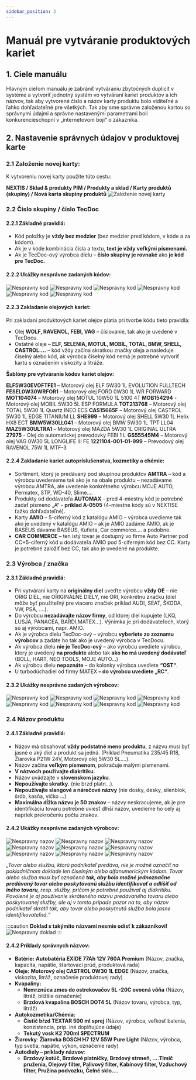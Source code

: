 ```yaml
---
sidebar_position: 3
---
```


# Manuál pre vytváranie produktových kariet

## 1. Ciele manuálu

Hlavným cieľom manuálu je zabrániť vytváraniu zbytočných duplicít v systéme a vytvoriť jednotný systém vo vytváraní kariet produktov a ich názvov, tak aby vytvorené číslo a názov karty produktu bolo viditeľné a ľahko dohľadateľné pre všetkých. Tak aby sme správne založenou kartou so správnymi údajmi a správne nastavenými parametrami boli konkurencieschopní v „internetovom boji“ o zákazníka.

## 2. Nastavenie správnych údajov v produktovej karte

### 2.1 Založenie novej karty:
K vytvoreniu novej karty použite túto cestu:

**NEXTIS / Sklad & produkty PIM / Produkty a sklad / Karty produktů (skupiny) / Nová karta skupiny produktů**
![Založenie novej karty](./img/zalozenie-novej-karty.png)

### 2.2 Číslo skupiny / číslo TecDoc

#### 2.2.1 Základné pravidlá:
- Kód položky je **vždy bez medzier** (bez medzier pred kódom, v kóde a za kódom).
-	Ak je v kóde kombinácia čísla a textu, **text je vždy veľkými písmenami.**
-	Ak je TecDoc-ový výrobca dielu – **číslo skupiny je rovnaké** ako **je kód pre TecDoc.**

#### 2.2.2 Ukážky nesprávne zadaných kódov:


![Nespravny kod](./img/nespravny-kod-1.png)
![Nespravny kod](./img/nespravny-kod-2.png)
![Nespravny kod](./img/nespravny-kod-3.png)
![Nespravny kod](./img/nespravny-kod-4.png)
![Nespravny kod](./img/nespravny-kod-5.png)
![Nespravny kod](./img/nespravny-kod-6.png)

#### 2.2.3 Zakladanie olejových kariet:

Pri zakladaní produktových kariet olejov platia pri tvorbe kódu tieto pravidlá:
-	Olej **WOLF, RAVENOL, FEBI, VAG** – číslovanie, tak ako je uvedené v TecDocu.
-	Ostatné oleje – **ELF, SELENIA, MOTUL, MOBIL, TOTAL, BMW, SHELL, CASTROL....** – kód vždy začína skratkou značky oleja a nasleduje číselný alebo kód, ak výrobca číselný kód nemá je potrebné vytvoriť kartu s označením viskozity a litráže. 

**Šablóny pre vytváranie kódov kariet olejov:**

**ELF5W30EVOFTFE1** – Motorový olej ELF 5W30 1L EVOLUTION FULLTECH **FESEL0W30WRFOR1** – Motorový olej FORD 0W30 1L WR FORWARD
**MOT104074** – Motorový olej MOTUL 10W50 1L 5100 4T
**MOB154294** -  Motorový olej MOBIL 5W30 5L ESP FORMULA
**TOT213768** – Motorový olej TOTAL 5W30 1L Quartz INEO ECS
**CAS15665F** – Motorový olej CASTROL 5W30 1L EDGE TITANIUM LL
**SHE999** – Motorový olej SHELL 5W30 1L Helix HX8 ECT
**BMW5W30LL041** – Motorový olej BMW 5W30 1L TPT LL04
**MAZ5W30ULTRA1** – Motorový olej MAZDA 5W30 1L ORIGINAL ULTRA
**27975** - Olej do automatickej prevodovky FEBI 1 L 
**GS55545M4** – Motorový olej VAG 0W30 5L LONGLIFE III FE 
**1221104-001-01-999** – Prevodový olej RAVENOL 75W 1L MTF-3

#### 2.2.4 Zakladanie kariet autopríslušenstva, kozmetiky a chémie:

- Sortiment, ktorý je predávaný pod skupinou produktov **AMTRA** – kód a výrobcu uvedenieme tak ako je na obale produktu –  nezadávame výrobcu AMTRA, ale uvedenie konkrétneho výrobcu MOJE AUTO, Permatex, STP, WD-40, Slime....
- Produkty od dodávateľa **AUTOMAX** - pred 4-miestny kód je potrebné zadať písmeno „A“ - **príklad A-0505** (4-miestne kódy sú v NEXTISE ťažko dohľadateľné).
- Karty **AMIO** – 5-ciferný kód z katalógu AMIO – výrobca uvedieme tak ako je uvedený v katalógu AMIO – ak je AMIO zadáme AMIO,  ak je BASEUS dávame BASEUS, Kufieta, Car commerce....  a podobne.
- **CAR COMMERCE** – ten istý tovar je dostupný vo firme Auto Partner pod CC+5-ciferný kód u dodávateľa AMIO pod 5-ciferným kód bez CC. Karty je potrebné založiť bez CC, tak ako je uvedené na produkte.

### 2.3 Výrobca / značka

#### 2.3.1 Základné pravidlá:

-	Pri vytváraní karty na **originálny diel** uveďte výrobcu **vždy OE** – nie ORIG DIEL, nie ORIGINÁLNE DIELY, nie ORI, konkrétnu značku (diel môže byť použiteľný pre viacero značiek príklad AUDI, SEAT, ŠKODA, VW, PSA, ....).
-	Do výrobcu **nezadávajte názov firmy**, od ktorej diel kupujete (LKQ, LUSJA, PANACEA, BARDI,MATEX...). Výnimka je pri dodávateľoch, ktorý sú aj výrobcami, napr. AMIO.
-	Ak je výrobca dielu TecDoc-ový – výrobcu **vyberiete zo zoznamu výrobcov** a zadáte ho tak ako je uvedený výrobca v TecDocu.
-	Ak výrobca dielu **nie je TecDoc-ový** – ako výrobcu uvediete výrobcu, ktorý je uvedený **na produkte** alebo tak **ako ho má uvedený dodávateľ** (BOLL, HART, NEO TOOLS, MOJE AUTO...)
-	Ak výrobcu dielu **nepoznáte** – do kolonky výrobca uvediete **“OST“**.
-	U turbodúchadiel od firmy MATEX **– do výrobcu uvediete „RC“**.

#### 2.3.2 Ukážky nesprávne zadaných výrobcov:

![Nespravny kod](./img/nespravny-vyrobca-1.png)
![Nespravny kod](./img/nespravny-vyrobca-2.png)
![Nespravny kod](./img/nespravny-vyrobca-3.png)
![Nespravny kod](./img/nespravny-vyrobca-4.png)
![Nespravny kod](./img/nespravny-vyrobca-5.png)
![Nespravny kod](./img/nespravny-vyrobca-6.png)
![Nespravny kod](./img/nespravny-vyrobca-7.png)
![Nespravny kod](./img/nespravny-vyrobca-8.png)

### 2.4 Názov produktu

#### 2.4.1 Základné pravidlá:

-	Názov má obsahovať **vždy podstatné meno produktu**, z názvu musí byť jasné o aký diel a produkt sa jedná. (Príklad Pneumatika 235/45 R18, Žiarovka P21W 24V, Motorový olej 5W30 5L....).
-	Názov začína **veľkým písmenom**, pokračuje malými písmenami. 
-	**V názvoch používajte diakritiku.**
-	Názov uvádzajte v **slovenskom jazyku**.
-	**Nepoužívajte skratky**. (nie brzd platn...).
-	**Nepoužívajte slangové a nárečové názvy** (nie dosky, desky, silenblok, šrób, kasňa, vičko ...)
-	**Maximálna dĺžka názvu je 50 znakov** – názvy neskracujeme, ak je pre identifikáciu tovaru potrebné uviesť dlhší názov, uvedieme ho celý aj napriek prekročeniu počtu znakov. 

#### 2.4.2 Ukážky nesprávne zadaných výrobcov:

![Nespravny nazov](./img/nespravny-nazov-1.png)
![Nespravny nazov](./img/nespravny-nazov-2.png)
![Nespravny nazov](./img/nespravny-nazov-3.png)
![Nespravny nazov](./img/nespravny-nazov-4.png)
![Nespravny nazov](./img/nespravny-nazov-5.png)
![Nespravny nazov](./img/nespravny-nazov-6.png)
![Nespravny nazov](./img/nespravny-nazov-7.png)
![Nespravny nazov](./img/nespravny-nazov-8.png)
![Nespravny nazov](./img/nespravny-nazov-9.png)

*„Tovar alebo službu, ktorú podnikateľ predáva, nie je možné označiť na pokladničnom doklade len číselným alebo alfanumerickým kódom. Tovar alebo služba musí byť označená **tak, aby bolo možné jednoznačne predávaný tovar alebo poskytovanú službu identifikovať a odlíšiť od iného tovaru**, resp. služby, pričom je potrebné používať aj diakritiku. Povolené je aj používanie skráteného názvu predávaného tovaru alebo poskytovanej služby, ale aj v tomto prípade pozor na to, aby názov podnikateľ skrátil tak, aby tovar alebo poskytnutá služba bola jasne identifikovateľná.“*

:::caution
**Doklad s takýmito názvami nesmie odísť k zákazníkovi!**
![Nespravny doklad](./img/nespravny-doklad.png)
:::

#### 2.4.2 Príklady správnych názvov:

- **Batérie:** **Autobatéria EXIDE 77Ah 12V 760A Premium** (Názov, značka, kapacita, napätie, štartovací prúd, produktová rada)
- **Oleje:**  **Motorový olej CASTROL 0W30 1L EDGE** (Názov, značka, viskozita, litráž, označenie produktovej rady)
- **Kvapaliny:**
    - **Nemrznúca zmes do ostrekovačov 5L -20C ovocná vôňa** (Názov, litráž, bližšie označenie)
    - **Brzdová kvapalina BOSCH DOT4 5L** (Názov tovaru, výrobca, typ, litráž)
- **Autokozmetika/Chémia:**
    - **Čistič bŕzd TEXTAR 500 ml sprej** (Názov, výrobca, veľkosť balenia, konzistencia, príp. iné doplňujúce údaje)
    - **Tekutý vosk K2 700ml SPECTRUM**
- **Žiarovky**: **Žiarovka BOSCH H7 12V 55W Pure Light** (Názov, výrobca, typ svetla, napätie, výkon, označenie rady)
- **Autodiely – príklady názvov**:
    - **Brzdový kotúč, Brzdové platničky, Brzdový strmeň, ....Tlmič pruženia, Olejový filter, Palivový filter, Kabínový filter, Vzduchový filter, Pružina podvozku, Čelné sklo....**
